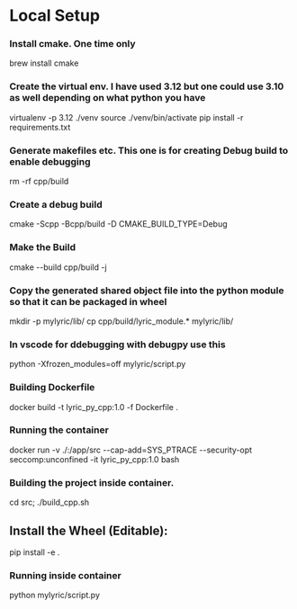 # Local Setup

### Install cmake. One time only
brew install cmake

### Create the virtual env. I have used 3.12 but one could use 3.10 as well depending on what python you have

virtualenv -p 3.12 ./venv
source ./venv/bin/activate
pip install -r requirements.txt


###  Generate makefiles etc. This one is for creating Debug build to enable debugging
rm -rf cpp/build
###  Create a debug build
cmake -Scpp -Bcpp/build -D CMAKE_BUILD_TYPE=Debug

###  Make the Build
cmake --build cpp/build -j

### Copy the generated shared object file into the python module so that it can be packaged in wheel
mkdir -p mylyric/lib/
cp cpp/build/lyric_module.* mylyric/lib/

### In vscode for ddebugging with debugpy use this
python -Xfrozen_modules=off mylyric/script.py


### Building Dockerfile 
docker build -t lyric_py_cpp:1.0 -f Dockerfile .
### Running the container
docker run -v ./:/app/src --cap-add=SYS_PTRACE --security-opt seccomp:unconfined -it lyric_py_cpp:1.0 bash

### Building the project inside container.
cd src; ./build_cpp.sh

## Install the Wheel (Editable):
pip install -e .

### Running inside container
python mylyric/script.py